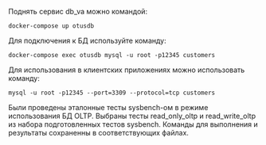 Поднять сервис db_va можно командой:

`docker-compose up otusdb`

Для подключения к БД используйте команду:

`docker-compose exec otusdb mysql -u root -p12345 customers`

Для использования в клиентских приложениях можно использовать команду:

`mysql -u root -p12345 --port=3309 --protocol=tcp customers`

Были проведены эталонные тесты sysbench-ом  в режиме использования БД OLTP.
Выбраны тесты read_only_oltp и read_write_oltp из набора подготовленных тестов sysbench.
Команды для выполнения и результаты сохраненны в соответствующих файлах. 